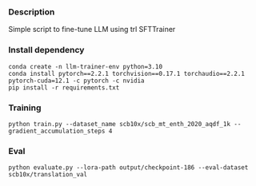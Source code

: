 ### Description
Simple script to fine-tune LLM using trl SFTTrainer

### Install dependency
```
conda create -n llm-trainer-env python=3.10
conda install pytorch==2.2.1 torchvision==0.17.1 torchaudio==2.2.1 pytorch-cuda=12.1 -c pytorch -c nvidia
pip install -r requirements.txt
```

### Training
```
python train.py --dataset_name scb10x/scb_mt_enth_2020_aqdf_1k --gradient_accumulation_steps 4
```

### Eval
```
python evaluate.py --lora-path output/checkpoint-186 --eval-dataset scb10x/translation_val
```